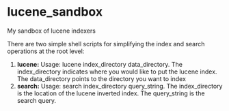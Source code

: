 lucene_sandbox
==============

My sandbox of lucene indexers

There are two simple shell scripts for simplifying the index and search operations at the root level:

1. **lucene:** Usage: lucene index_directory data_directory. The index_directory indicates where you would like to put the lucene index. The data_directory points to the directory you want to index
2. **search:** Usage: search index_directory query_string. The index_directory is the location of the lucene inverted index. The query_string is the search query.
